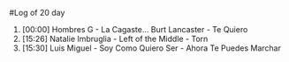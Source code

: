 #Log of 20 day

1. [00:00] Hombres G - La Cagaste... Burt Lancaster - Te Quiero
1. [15:26] Natalie Imbruglia - Left of the Middle - Torn
1. [15:30] Luis Miguel - Soy Como Quiero Ser - Ahora Te Puedes Marchar
